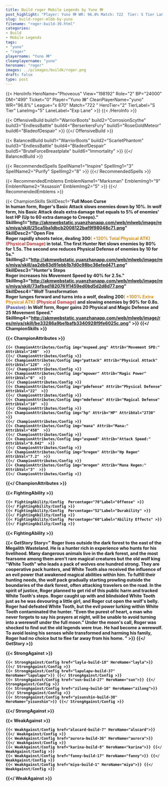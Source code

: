 ```yaml
---
title: Build roger Mobile Legends by Yuno 神
post_highlight: "Player: Yuno 神 WR: 96.8% Match: 722  Tier: S Tier Lane: Exp Lane"
slug: build-roger-mlbb-by-yuno
filename: "roger-build-39.html"
categories: 
- Build 
- Mobile Legends
tags: 
- "yuno"
- "roger"
playername: "Yuno 神"
cleanplayername: "yuno"
heroname: "roger"
images: ../p/images/buildk/roger.png
draft: false
type: post
---
```


{{< HeroInfo HeroName="Phoveous" View="198192" Role="2" BP="24000" DM="499" Ticket="0" Player="Yuno 神" CleanPlayerName="yuno" WR="96.8%" League="x 870" Match="722 " HeroTier="2" TierLabel="S Tier" LaneImg="5" LaneLabel="Exp Lane" >}} {{< /HeroInfo >}}
 
{{< OffensiveBuild build1="WarriorBoots"  build2="CorrosionScythe" build3="EndlessBattle" build4="BerserkersFury" build5="RoseGoldMeteor" build6="BladeofDespair" >}} {{</ OffensiveBuild >}}  

{{< BalancedBuild build1="WarriorBoots"  build2="ScarletPhantom" build3="EndlessBattle" build4="BladeofDespair" build5="BruteForceBreastplate" build6="Immortality" >}} {{</ BalancedBuild >}}  

{{< RecommendedSpells SpellName1="Inspire" SpellImg1="3" SpellName2="Purify" SpellImg2="8" >}} {{</ RecommendedSpells >}}   

{{< RecommendedEmblems EmblemName1="Marksman" EmblemImg1="9" EmblemName2="Assassin" EmblemImg2="5" >}} {{</ RecommendedEmblems >}}   

{{< ChampionSkills SkillDesc1="<b>Full Moon Curse<br>In human form, Roger's Basic Attack slows enemies down by 10%. In wolf form, his Basic Attack deals extra damage that equals to 5% of enemies' lost HP (Up to 60 extra damage to Creeps)." SkillImg1="http://akmwebstatic.yuanzhanapp.com/web/mlweb/image/res/miya/skill/25ca5ba1dbcb2008122baf9f98048c71.png"  SkillDesc2="<b>Open Fire<br>Roger rapidly shoots twice, dealing 300<font color='#D58E1F'>( +120% Total Physical ATK)</font> <font color='#C53535'>(Physical Damage)</font> in total. The first Hunter Net slows enemies by 80% for 1.5s. The second one reduces Physical Defense of enemies by 10 for 5s." SkillImg2="http://akmwebstatic.yuanzhanapp.com/web/mlweb/image/res/miya/skill/aa2db83d91ebb1b7d0c98bc36efed471.png"  SkillDesc3="<b>Hunter's Steps<br>Roger increases his Movement Speed by 40% for 2.5s." SkillImg3="http://akmwebstatic.yuanzhanapp.com/web/mlweb/image/res/miya/skill/73afbad1820761f1459ed0bd5d2d8d77.png"  SkillDesc4="<b>Wolf Transformation<br>Roger lunges forward and turns into a wolf, dealing 200<font color='#D58E1F'>( +100% Extra Physical ATK)</font> <font color='#C53535'>(Physical Damage)</font> and slowing enemies by 90% for 0.8s. <font color='#404495'>(Passive)</font>: In Wolf form, Roger gains 20 Physical and Magic Defense and 25 Movement Speed." SkillImg4="http://akmwebstatic.yuanzhanapp.com/web/mlweb/image/res/miya/skill/be33286a9be1bafb3340928f9fe6025c.png"  >}} {{</ ChampionSkills >}}
	

{{< ChampionAttributes >}}

	{{< ChampionAttributes/Config img="mspeed.png" Attrib="Movement SPD:" AttribVal="240"  >}} 
	{{</ ChampionAttributes/Config >}}
	{{< ChampionAttributes/Config img="pattack" Attrib="Physical Attack" AttribVal="128"  >}} 
	{{</ ChampionAttributes/Config >}}
	{{< ChampionAttributes/Config img="mpower" Attrib="Magic Power" AttribVal="0"  >}} 
	{{</ ChampionAttributes/Config >}}
	{{< ChampionAttributes/Config img="pdefense" Attrib="Physical Defense" AttribVal="22"  >}} 
	{{</ ChampionAttributes/Config >}}
	{{< ChampionAttributes/Config img="mdefense" Attrib="Magical Defense" AttribVal="10"  >}} 
	{{</ ChampionAttributes/Config >}}
	{{< ChampionAttributes/Config img="hp" Attrib="HP" AttribVal="2730"  >}} 
	{{</ ChampionAttributes/Config >}}
	{{< ChampionAttributes/Config img="mana" Attrib="Mana:" AttribVal="450"  >}} 
	{{</ ChampionAttributes/Config >}}
	{{< ChampionAttributes/Config img="aspeed" Attrib="Attack Speed:" AttribVal="0.842"  >}} 
	{{</ ChampionAttributes/Config >}}
	{{< ChampionAttributes/Config img="hregen" Attrib="Hp Regen" AttribVal="7.2"  >}} 
	{{</ ChampionAttributes/Config >}}
	{{< ChampionAttributes/Config img="mregen" Attrib="Mana Regen:" AttribVal="3"  >}} 
	{{</ ChampionAttributes/Config >}}
	
	
{{</ ChampionAttributes >}}


{{< FightingAbility >}}

	{{< FightingAbility/Config  Percentage="70"Label="Offense" >}} 
	{{</ FightingAbility/Config >}}		
	{{< FightingAbility/Config  Percentage="52"Label="Durability" >}} 
	{{</ FightingAbility/Config >}}
	{{< FightingAbility/Config  Percentage="60"Label="Ability Effects" >}} 
	{{</ FightingAbility/Config >}}
	
{{< FightingAbility >}}

{{< GetStory Story=" Roger lives outside the dark forest to the east of the Megalith Wasteland. He is a hunter rich in experience who hunts for his livelihood. Many dangerous animals live in the dark forest, and the most fearsome among them aren\'t rare magical creatures but the old wolf king \"White Tooth\" who leads a pack of wolves one hundred strong. They are cooperative pack hunters, and White Tooth also received the influence of an evil power that awakened magical abilities within him. To fulfill their hunting needs, the wolf pack gradually starting prowling outside the boundaries of the dark forest, often attacking travelers on the road. In the spirit of justice, Roger planned to get rid of this public harm and tracked White Tooth\'s steps. Roger caught up with and blindsided White Tooth just as he was devouring a little girl, and Roger cut open the wolf\'s belly. Roger had defeated White Tooth, but the evil power lurking within White Tooth contaminated the hunter. \"Even the purest of heart, a man who never forgets to say his prayers at night, will be unable to avoid turning into a werewolf under the full moon.\" Under the moon\'s call, Roger was shocked to find out the old legends were true. He had become a werewolf. To avoid losing his senses while transformed and harming his family, Roger had no choice but to flee far away from his home. " >}}  {{</ GetStory >}}

{{< StrongAgainst >}}

	{{< StrongAgainst/Config href="layla-build-18" HeroName="layla">}} {{</ StrongAgainst/Config >}}
	{{< StrongAgainst/Config href="lapulapu-build-37" HeroName="lapulapu">}} {{</ StrongAgainst/Config >}}
	{{< StrongAgainst/Config href="sun-build-27" HeroName="sun">}} {{</ StrongAgainst/Config >}}
	{{< StrongAgainst/Config href="zilong-build-16" HeroName="zilong">}} {{</ StrongAgainst/Config >}}
	{{< StrongAgainst/Config href="yisunshin-build-30" HeroName="yisunshin">}} {{</ StrongAgainst/Config >}}
	
{{</ StrongAgainst >}}

{{< WeakAgainst >}}

	{{< WeakAgainst/Config href="alucard-build-7" HeroName="alucard">}} {{</ WeakAgainst/Config >}}
	{{< WeakAgainst/Config href="aurora-build-36" HeroName="aurora">}} {{</ WeakAgainst/Config >}}
	{{< WeakAgainst/Config href="karina-build-8" HeroName="karina">}} {{</ WeakAgainst/Config >}}
	{{< WeakAgainst/Config href="fanny-build-17" HeroName="fanny">}} {{</ WeakAgainst/Config >}}
	{{< WeakAgainst/Config href="miya-build-1" HeroName="miya">}} {{</ WeakAgainst/Config >}}
	
{{</ WeakAgainst >}}

